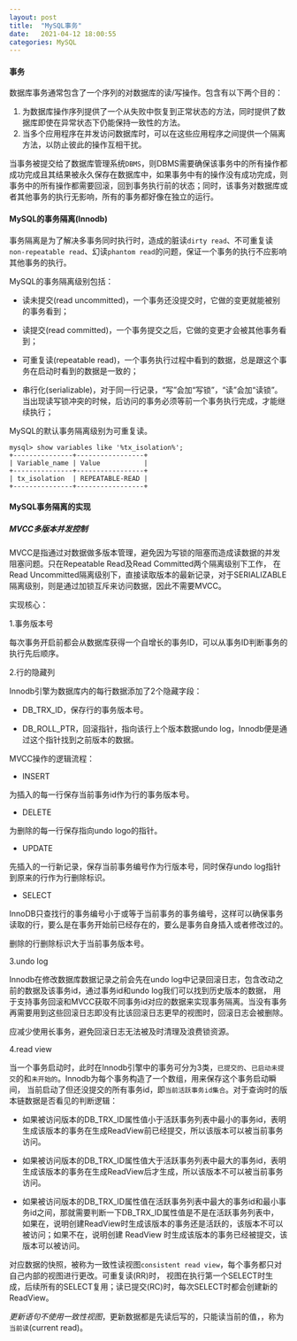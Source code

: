 ```yaml
---
layout: post
title:  "MySQL事务"
date:   2021-04-12 18:00:55
categories: MySQL
---
```

#### 事务

数据库事务通常包含了一个序列的对数据库的读/写操作。包含有以下两个目的：

1. 为数据库操作序列提供了一个从失败中恢复到正常状态的方法，同时提供了数据库即使在异常状态下仍能保持一致性的方法。
2. 当多个应用程序在并发访问数据库时，可以在这些应用程序之间提供一个隔离方法，以防止彼此的操作互相干扰。
    
当事务被提交给了数据库管理系统`DBMS`，则DBMS需要确保该事务中的所有操作都成功完成且其结果被永久保存在数据库中，如果事务中有的操作没有成功完成，则事务中的所有操作都需要回滚，回到事务执行前的状态；同时，该事务对数据库或者其他事务的执行无影响，所有的事务都好像在独立的运行。

#### MySQL的事务隔离(Innodb)

事务隔离是为了解决多事务同时执行时，造成的脏读`dirty read`、不可重复读`non-repeatable read`、幻读`phantom read`的问题，保证一个事务的执行不应影响其他事务的执行。

MySQL的事务隔离级别包括：

 * 读未提交(read uncommitted)，一个事务还没提交时，它做的变更就能被别的事务看到；
 
 * 读提交(read committed)，一个事务提交之后，它做的变更才会被其他事务看到；
 
 * 可重复读(repeatable read)，一个事务执行过程中看到的数据，总是跟这个事务在启动时看到的数据是一致的；
 
 * 串行化(serializable)，对于同一行记录，“写”会加“写锁”，“读”会加“读锁”。当出现读写锁冲突的时候，后访问的事务必须等前一个事务执行完成，才能继续执行；

MySQL的默认事务隔离级别为可重复读。
```
mysql> show variables like '%tx_isolation%';
+---------------+-----------------+
| Variable_name | Value           |
+---------------+-----------------+
| tx_isolation  | REPEATABLE-READ |
+---------------+-----------------+
```

#### MySQL事务隔离的实现

##### MVCC多版本并发控制

MVCC是指通过对数据做多版本管理，避免因为写锁的阻塞而造成读数据的并发阻塞问题。只在Repeatable Read及Read Committed两个隔离级别下工作，
在Read Uncommitted隔离级别下，直接读取版本的最新记录，对于SERIALIZABLE隔离级别，则是通过加锁互斥来访问数据，因此不需要MVCC。

实现核心：

1.事务版本号

每次事务开启前都会从数据库获得一个自增长的事务ID，可以从事务ID判断事务的执行先后顺序。

2.行的隐藏列

Innodb引擎为数据库内的每行数据添加了2个隐藏字段：
* DB_TRX_ID，保存行的事务版本号。

* DB_ROLL_PTR，回滚指针，指向该行上个版本数据undo log，Innodb便是通过这个指针找到之前版本的数据。

MVCC操作的逻辑流程：

* INSERT

为插入的每一行保存当前事务id作为行的事务版本号。

* DELETE

为删除的每一行保存指向undo logo的指针。

* UPDATE

先插入的一行新记录，保存当前事务编号作为行版本号，同时保存undo log指针到原来的行作为行删除标识。

* SELECT

InnoDB只查找行的事务编号小于或等于当前事务的事务编号，这样可以确保事务读取的行，要么是在事务开始前已经存在的，要么是事务自身插入或者修改过的。

删除的行删除标识大于当前事务版本号。

3.undo log

Innodb在修改数据库数据记录之前会先在undo log中记录回滚日志，包含改动之前的数据及该事务id，通过事务id和undo log我们可以找到历史版本的数据，
用于支持事务回滚和MVCC获取不同事务id对应的数据来实现事务隔离。当没有事务再需要用到这些回滚日志即没有比该回滚日志更早的视图时，回滚日志会被删除。

应减少使用长事务，避免回滚日志无法被及时清理及浪费锁资源。

4.read view

当一个事务启动时，此时在Innodb引擎中的事务可分为3类，`已提交的`、`已启动未提交`的和`未开始的`。Innodb为每个事务构造了一个数组，用来保存这个事务启动瞬间，
当前启动了但还没提交的所有事务id，即`当前活跃事务id集合`。对于查询时的版本链数据是否看见的判断逻辑：

* 如果被访问版本的DB_TRX_ID属性值小于活跃事务列表中最小的事务id，表明生成该版本的事务在生成ReadView前已经提交，所以该版本可以被当前事务访问。

* 如果被访问版本的DB_TRX_ID属性值大于活跃事务列表中最大的事务id，表明生成该版本的事务在生成ReadView后才生成，所以该版本不可以被当前事务访问。

* 如果被访问版本的DB_TRX_ID属性值在活跃事务列表中最大的事务id和最小事务id之间，那就需要判断一下DB_TRX_ID属性值是不是在活跃事务列表中，
如果在，说明创建ReadView时生成该版本的事务还是活跃的，该版本不可以被访问；如果不在，说明创建 ReadView 时生成该版本的事务已经被提交，该版本可以被访问。

对应数据的快照，被称为一致性读视图`consistent read view`，每个事务都只对自己内部的视图进行更改。可重复读(RR)时，
视图在执行第一个SELECT时生成，后续所有的SELECT复用；读已提交(RC)时，每次SELECT时都会创建新的ReadView。

*更新语句不使用一致性视图*，更新数据都是先读后写的，只能读当前的值，，称为`当前读`(current read)。



